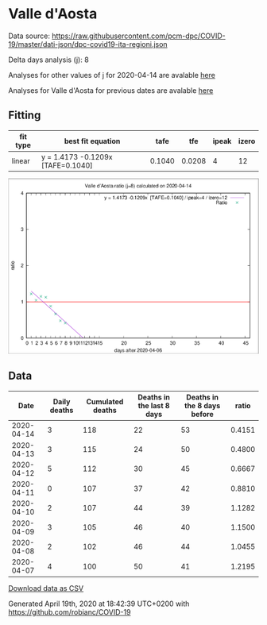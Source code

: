 # Valle d'Aosta

Data source: https://raw.githubusercontent.com/pcm-dpc/COVID-19/master/dati-json/dpc-covid19-ita-regioni.json

Delta days analysis (j): 8

Analyses for other values of j for 2020-04-14 are avalable [here](../2020-04-14/README.md)

Analyses for Valle d'Aosta for previous dates are avalable [here](../README.md)

## Fitting 
|fit type|best fit equation|tafe|tfe|ipeak|izero|
|-------|-----|--------|------|---|---|
|linear|y = 1.4173 -0.1209x  [TAFE=0.1040]|0.1040|0.0208|4|12|

![Plot](COVID-19_valle_d'aosta_j8_2020-04-14.png)

## Data
|Date|Daily deaths|Cumulated deaths|Deaths in the last 8 days|Deaths in the 8 days before|ratio|
|----|----------|-----------|-------|--------------------|-----|
|2020-04-14|3|118|22|53|0.4151|
|2020-04-13|3|115|24|50|0.4800|
|2020-04-12|5|112|30|45|0.6667|
|2020-04-11|0|107|37|42|0.8810|
|2020-04-10|2|107|44|39|1.1282|
|2020-04-09|3|105|46|40|1.1500|
|2020-04-08|2|102|46|44|1.0455|
|2020-04-07|4|100|50|41|1.2195|

[Download data as CSV](COVID-19_valle_d'aosta_j8_2020-04-14.csv)

Generated April 19th, 2020 at 18:42:39 UTC+0200 with https://github.com/robianc/COVID-19
